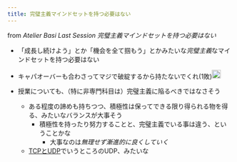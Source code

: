```yaml
---
title: 完璧主義マインドセットを持つ必要はない
---
```


from *Atelier Basi Last Session*
*完璧主義マインドセットを持つ必要はない*

* 「成長し続けよう」とか「機会を全て掴もう」とかみたいな*完璧主義*なマインドセットを持つ必要はない

* キャパオーバーも合わさってマジで破綻するから持たないでくれ(1敗)<img src='https://scrapbox.io/api/pages/blu3mo-public/takker/icon' alt='takker.icon' height="19.5"/>

* 授業についても、（特に非専門科目は）完璧主義に陥るべきではなさそう
  
  * ある程度の諦めも持ちつつ、積極性は保ってできる限り得られる物を得る、みたいなバランスが大事そう
    * 積極性を持ったり努力することと、完璧主義でいる事は違う、ということかな
      * 大事なのは*無理せず漸進的に良くしていく*
  * [TCPとUDP](TCP%E3%81%A8UDP.md)でいうところのUDP、みたいな

